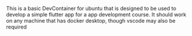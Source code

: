 This is a basic DevContainer for ubuntu that is designed to be used to develop a simple flutter app for a app development course. It should work on any machine that has docker desktop, though vscode may also be required

